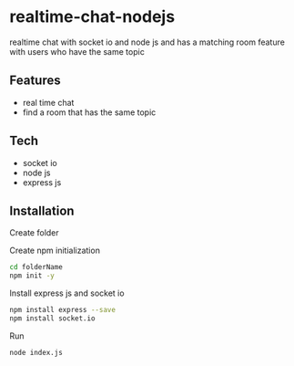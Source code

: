 # realtime-chat-nodejs
realtime chat with socket io and node js and has a matching room feature with users who have the same topic

## Features
- real time chat
- find a room that has the same topic

## Tech
- socket io
- node js
- express js

## Installation

Create folder

Create npm initialization

```sh
cd folderName
npm init -y
```
Install express js and socket io

```sh
npm install express --save
npm install socket.io
```
Run

```sh
node index.js
```
